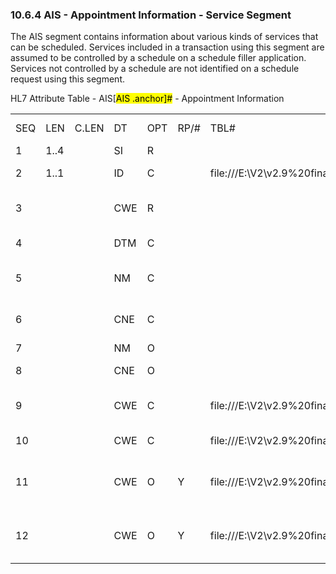 ### 10.6.4 AIS - Appointment Information - Service Segment

The AIS segment contains information about various kinds of services that can be scheduled. Services included in a transaction using this segment are assumed to be controlled by a schedule on a schedule filler application. Services not controlled by a schedule are not identified on a schedule request using this segment.

HL7 Attribute Table - AIS[<mark>AIS .anchor]</mark><mark>#</mark> - Appointment Information

|     |     |     |     |     |     |     |     |     |
| --- | --- | --- | --- | --- | --- | --- | --- | --- |
| SEQ | LEN | C.LEN | DT | OPT | RP/# | TBL# | ITEM# | ELEMENT NAME |
| 1 | 1..4 |  | SI | R |  |  | 00890 | Set ID - AIS |
| 2 | 1..1 |  | ID | C |  | file:///E:\V2\v2.9%20final%20Nov%20from%20Frank\V29_CH02C_Tables.docx#HL70206[0206] | 00763 | Segment Action Code |
| 3 |  |  | CWE | R |  |  | 00238 | Universal Service Identifier |
| 4 |  |  | DTM | C |  |  | 01202 | Start Date/Time |
| 5 |  |  | NM | C |  |  | 00891 | Start Date/Time Offset |
| 6 |  |  | CNE | C |  |  | 00892 | Start Date/Time Offset Units |
| 7 |  |  | NM | O |  |  | 00893 | Duration |
| 8 |  |  | CNE | O |  |  | 00894 | Duration Units |
| 9 |  |  | CWE | C |  | file:///E:\V2\v2.9%20final%20Nov%20from%20Frank\V29_CH02C_Tables.docx#HL70279[0279] | 00895 | Allow Substitution Code |
| 10 |  |  | CWE | C |  | file:///E:\V2\v2.9%20final%20Nov%20from%20Frank\V29_CH02C_Tables.docx#HL70278[0278] | 00889 | Filler Status Code |
| 11 |  |  | CWE | O | Y | file:///E:\V2\v2.9%20final%20Nov%20from%20Frank\V29_CH02C_Tables.docx#HL70411[0411] | 01474 | Placer Supplemental Service Information |
| 12 |  |  | CWE | O | Y | file:///E:\V2\v2.9%20final%20Nov%20from%20Frank\V29_CH02C_Tables.docx#HL70411[0411] | 01475 | Filler Supplemental Service Information |
